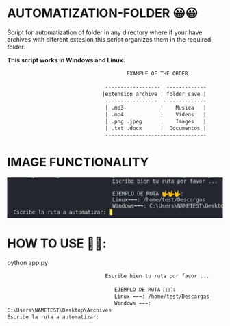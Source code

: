 # AUTOMATIZATION-FOLDER 😀😀
Script for automatization of folder in any directory where if your have archives with diferent extesion this script organizes them in the required folder.

**This script works in Windows and Linux.**
```
                                       EXAMPLE OF THE ORDER

                                ------------------  -------------
                               |extension archive | folder save |
                                -----------------  --------------
                                | .mp3            |    Musica   |
                                | .mp4            |    Videos   |
                                | .png .jpeg      |    Images   |
                                | .txt .docx      |  Documentos |
                                ---------------------------------
```


# IMAGE FUNCTIONALITY
![Image text](https://github.com/JeissonFMR/Automatization-Folders/blob/main/images/uso.png?raw=true)

# HOW TO USE 🚀🚀:
python app.py
```
                                Escribe bien tu ruta por favor ...

                                   EJEMPLO DE RUTA 🤟🤟🤟: 
                                   Linux ➡️➡️➡️: /home/test/Descargas
                                   Windows ➡️➡️➡️: C:\Users\NAMETEST\Desktop\Archives
Escribe la ruta a automatizar: 
```

